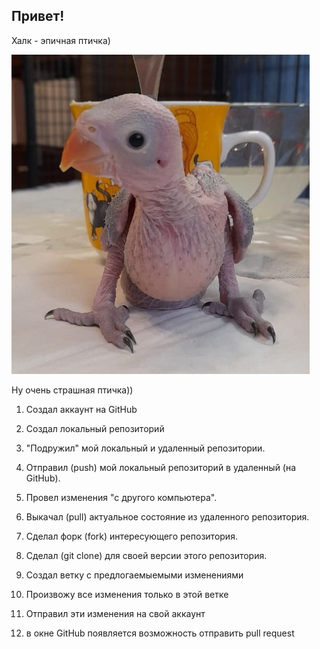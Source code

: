 ## Привет!

Халк - эпичная птичка)

![Привет, это халк!](halk.jpg)

Ну очень страшная птичка))

1. Создал аккаунт на GitHub
2. Создал локальный репозиторий
3. "Подружил" мой локальный и удаленный репозитории.
4. Отправил (push) мой локальный репозиторий в удаленный (на GitHub).
5. Провел изменения "с другого компьютера".
6. Выкачал (pull) актуальное состояние из удаленного репозитория.

7. Сделал форк (fork) интересующего репозитория.
8. Сделал (git clone) для своей версии этого репозитория.
9. Создал ветку с предлогаемыемыми изменениями
10. Произвожу все изменения только в этой ветке
11. Отправил эти изменения на свой аккаунт
12. в окне GitHub появляется возможность отправить pull request
